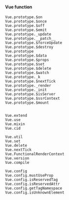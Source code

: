 #### Vue function


	Vue.prototype.$on
	Vue.prototype.$once
	Vue.prototype.$off
	Vue.prototype.$emit
	Vue.prototype._update
	Vue.prototype.__patch__
	Vue.prototype.$forceUpdate
	Vue.prototype.$destroy
	Vue.prototype
	Vue.prototype.$data
	Vue.prototype.$props
	Vue.prototype.$set
	Vue.prototype.$delete
	Vue.prototype.$watch
	Vue.prototype._k
	Vue.prototype.$nextTick
	Vue.prototype._render
	Vue.prototype._init
	Vue.prototype.$isServer
	Vue.prototype.$ssrContext
	Vue.prototype.$mount


	Vue.extend
	Vue.use
	Vue.mixin
	Vue.cid

	Vue.util
	Vue.set
	Vue.delete
	Vue.nextTick
	Vue.FunctionalRenderContext
	Vue.version
	Vue.compile

	Vue.config
	Vue.config.mustUseProp
	Vue.config.isReservedTag
	Vue.config.isReservedAttr
	Vue.config.getTagNamespace
	Vue.config.isUnknownElement